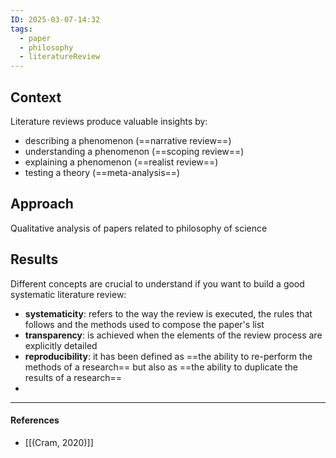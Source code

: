 ```yaml
---
ID: 2025-03-07-14:32
tags:
  - paper
  - philosophy
  - literatureReview
---
```

## Context

Literature reviews produce valuable insights by:
- describing a phenomenon (==narrative review==)
- understanding a phenomenon (==scoping review==)
- explaining a phenomenon (==realist review==)
- testing a theory (==meta-analysis==)

## Approach

Qualitative analysis of papers related to philosophy of science

## Results

Different concepts are crucial to understand if you want to build a good systematic literature review:
- **systematicity**: refers to the way the review is executed, the rules that follows and the methods used to compose the paper's list
- **transparency**: is achieved when the elements of the review process are explicitly detailed
- **reproducibility**: it has been defined as ==the ability to re-perform the methods of a research== but also as ==the ability to duplicate the results of a research==
- 


---
#### References
- [[(Cram, 2020)]]